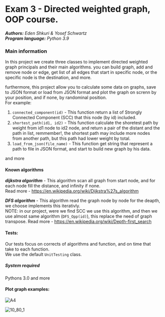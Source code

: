 # Exam 3 - Directed weighted graph, OOP course. 
***Authors:** Eden Shkuri & Yosef Schwartz*  
***Program language:** Python 3.9*

### Main information
In this project we create three classes to implement directed weighted graph principals and their main algorithms.
you can build graph, add and remove node or edge, get list of all edges that start in specific node, or the specific node is the destination, and more.

furthermore, this project allow you to calculate some data on graphs, save to JSON format or load from JSON format and plot the graph on screnn by your position, and if none, by randominal position.  
For example:
1. `connected_component(id)` - This function return a list of Strongly Connected Component (SCC) that this node (by id) included.  
2. `shortest_path(id1, id2)` - This function calculate the shoretest path by weight from id1 node to id2 node, and return a pair of the distant and the path in list, remmember!, the shortest path may include more nodes from another path, but this path had lower weight by total.
3. `load_from_json(file_name)` - This function get string that represent a path to file in JSON format, and start to build new graph by his data.  
  
  and more

#### Known algorithms
***dijkstra algorithm*** - This algorithm scan all graph from start node, and for each node fill the distance, and infinity if none.  
Read more - https://en.wikipedia.org/wiki/Dijkstra%27s_algorithm

***DFS algorithm*** - This algorithm read the graph node by node for the deapth, we choose implements this iterativly.  
NOTE: in our project, were we find SCC we use this algorithm, and then we use almost same algorithm (`DFS_Opp(id)`), this replace the need of graph transpose.
Read more - https://en.wikipedia.org/wiki/Depth-first_search

#### Tests:  
Our tests focus on corrects of algorithms and function, and on time that take to each function.  
We use the default `UnitTesting` class.

##### System required  
Pythons 3.0 and more
  
    
    
#### Plot graph examples:
![A4](https://user-images.githubusercontent.com/73064850/104215664-c2a2f900-5441-11eb-937a-7c662d9eef02.jpg)
  
    
  ![10_80_1](https://user-images.githubusercontent.com/73064850/104215863-0ac21b80-5442-11eb-890c-4a6352fd8daf.jpg)

